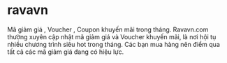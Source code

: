# ravavn
Mã giảm giá , Voucher , Coupon khuyến mãi trong tháng. Ravavn.com thường xuyên cập nhật mã giảm giá và Voucher khuyến mãi, là nơi hội tụ nhiều chương trình siêu hot trong tháng. Các bạn mua hàng nên điểm qua tất cả các mã giảm giá đang có hiệu lực.
